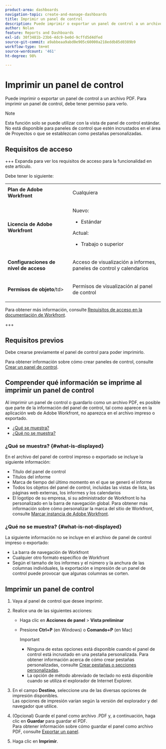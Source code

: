 ```yaml
---
product-area: dashboards
navigation-topic: create-and-manage-dashboards
title: Imprimir un panel de control
description: Puede imprimir o exportar un panel de control a un archivo PDF. Para imprimir un panel de control, debe tener permiso para verlo.
author: Nolan
feature: Reports and Dashboards
exl-id: 30f3481b-23b6-4dc9-be0d-9cffd5d4dfed
source-git-commit: a9abbeaa9abd0e905c60000a218eddb85d0389b9
workflow-type: tm+mt
source-wordcount: '461'
ht-degree: 98%

---
```


# Imprimir un panel de control

<!-- Audited: 1/2025 -->

Puede imprimir o exportar un panel de control a un archivo PDF. Para imprimir un panel de control, debe tener permiso para verlo.

>[!NOTE]
>
>Esta función solo se puede utilizar con la vista de panel de control estándar. No está disponible para paneles de control que estén incrustados en el área de Proyectos o que se establezcan como pestañas personalizadas.

## Requisitos de acceso

+++ Expanda para ver los requisitos de acceso para la funcionalidad en este artículo.

Debe tener lo siguiente:

<table style="table-layout:auto"> 
 <col> 
 <col> 
 <tbody> 
  <tr> 
   <td role="rowheader"><strong>Plan de Adobe Workfront</strong></td> 
   <td> <p>Cualquiera</p> </td> 
  </tr> 
  <tr> 
   <td role="rowheader"><strong>Licencia de Adobe Workfront</strong></td> 
      <td> 
      <p>Nuevo:</p>
         <ul>
         <li><p>Estándar</p></li>
         </ul>
      <p>Actual:</p>
         <ul>
         <li><p>Trabajo o superior</p></li>
         </ul>
   </td>
  </tr> 
  <tr> 
   <td role="rowheader"><strong>Configuraciones de nivel de acceso</strong></td> 
   <td> <p>Acceso de visualización a informes, paneles de control y calendarios</p> </td> 
  </tr> 
  <tr> 
   <td role="rowheader"><strong>Permisos de objeto</strong>/td&gt; 
   <td> <p>Permisos de visualización al panel de control</p> </td> 
  </tr> 
 </tbody> 
</table>

Para obtener más información, consulte [Requisitos de acceso en la documentación de Workfront](/help/quicksilver/administration-and-setup/add-users/access-levels-and-object-permissions/access-level-requirements-in-documentation.md).

+++

## Requisitos previos

Debe crearse previamente el panel de control para poder imprimirlo.

Para obtener información sobre cómo crear paneles de control, consulte [Crear un panel de control](../../../reports-and-dashboards/dashboards/creating-and-managing-dashboards/create-dashboard.md).

## Comprender qué información se imprime al imprimir un panel de control

Al imprimir un panel de control o guardarlo como un archivo PDF, es posible que parte de la información del panel de control, tal como aparece en la aplicación web de Adobe Workfront, no aparezca en el archivo impreso o exportado.

* [¿Qué se muestra?](#what-is-displayed)
* [¿Qué no se muestra?](#what-is-not-displayed)

### ¿Qué se muestra? {#what-is-displayed}

En el archivo del panel de control impreso o exportado se incluye la siguiente información:

* Título del panel de control
* Títulos del informe
* Marca de tiempo del último momento en el que se generó el informe
* Todos los objetos del panel de control, incluidas las vistas de lista, las páginas web externas, los informes y los calendarios
* El logotipo de su empresa, si su administrador de Workfront lo ha personalizado en la barra de navegación global. Para obtener más información sobre cómo personalizar la marca del sitio de Workfront, consulte [Marcar instancia de Adobe Workfront](../../../administration-and-setup/customize-workfront/brand-workfront/brand-your-workfront-instance.md).

### ¿Qué no se muestra? {#what-is-not-displayed}

La siguiente información no se incluye en el archivo de panel de control impreso o exportado:

* La barra de navegación de Workfront
* Cualquier otro formato específico de Workfront
* Según el tamaño de los informes y el número y la anchura de las columnas individuales, la exportación e impresión de un panel de control puede provocar que algunas columnas se corten.

## Imprimir un panel de control

1. Vaya al panel de control que desee imprimir.
1. Realice una de las siguientes acciones:

   * Haga clic en **Acciones de panel** > **Vista preliminar**

   * Presione **Ctrl+P** (en Windows) o **Comando+P** (en Mac)

     >[!IMPORTANT]
     >
     >* Ninguna de estas opciones está disponible cuando el panel de control está incrustado en una pestaña personalizada. Para obtener información acerca de cómo crear pestañas personalizadas, consulte [Crear pestañas o secciones personalizadas](../../../workfront-basics/manage-your-account-and-profile/configuring-your-user-profile/create-custom-tabs.md).
     >* La opción de método abreviado de teclado no está disponible cuando se utiliza el explorador de Internet Explorer.

1. En el campo **Destino**, seleccione una de las diversas opciones de impresión disponibles.\
   Las opciones de impresión varían según la versión del explorador y del navegador que utilice.

1. (Opcional) Guarde el panel como archivo .PDF y, a continuación, haga clic en **Guardar** para guardar el PDF.\
   Para obtener información sobre cómo guardar el panel como archivo PDF, consulte [Exportar un panel](../../../reports-and-dashboards/dashboards/creating-and-managing-dashboards/export-dashboard.md).

1. Haga clic en **Imprimir**.
